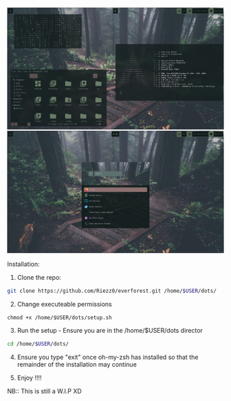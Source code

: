![Alt Text](./stuff/pik1.png)
![Alt Text](./stuff/pik2.png)

Installation:

1. Clone the repo: 
```bash
git clone https://github.com/Riezz0/everforest.git /home/$USER/dots/
```
2. Change executeable permissions
```
chmod +x /home/$USER/dots/setup.sh
```

3. Run the setup - Ensure you are in the /home/$USER/dots director
```bash
cd /home/$USER/dots/
```

4. Ensure you type "exit" once oh-my-zsh has installed so that the remainder of the installation may continue

5. Enjoy !!!!

NB:: This is still a W.I.P XD
